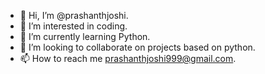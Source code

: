 - 👋 Hi, I’m @prashanthjoshi.
- 👀 I’m interested in coding.
- 🌱 I’m currently learning Python.
- 💞️ I’m looking to collaborate on projects based on python.
- 📫 How to reach me prashanthjoshi999@gmail.com.

<!---
prashanthjoshi/prashanthjoshi is a ✨ special ✨ repository because its `README.md` (this file) appears on your GitHub profile.
You can click the Preview link to take a look at your changes.
--->
